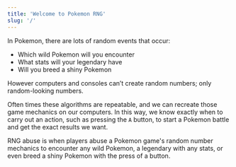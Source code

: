 ```yaml
---
title: 'Welcome to Pokemon RNG'
slug: '/'
---
```


In Pokemon, there are lots of random events that occur:

- Which wild Pokemon will you encounter
- What stats will your legendary have
- Will you breed a shiny Pokemon

However computers and consoles can’t create random numbers; only random-looking numbers.

Often times these algorithms are repeatable, and we can recreate those game mechanics on our computers. In this way, we know exactly when to carry out an action, such as pressing the `A` button, to start a Pokemon battle and get the exact results we want.

RNG abuse is when players abuse a Pokemon game's random number mechanics to encounter any wild Pokemon, a legendary with any stats, or even breed a shiny Pokemon with the press of a button.
